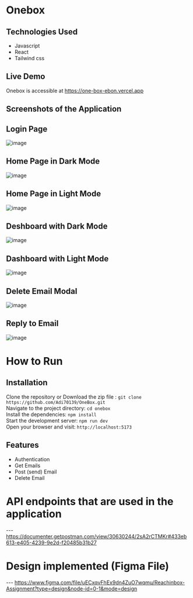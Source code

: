# Onebox

## Technologies Used 
  - Javascript
  - React
  - Tailwind css

## Live Demo

Onebox is accessible at https://one-box-ebon.vercel.app

## Screenshots of the Application
## Login Page

![image](https://github.com/user-attachments/assets/5f0514c6-22b0-445d-83eb-1774e215373f)

## Home Page in Dark Mode

![image](https://github.com/user-attachments/assets/62371b0b-27ec-4681-84a9-f0fc471c9501)

## Home Page in Light Mode

![image](https://github.com/user-attachments/assets/a27533fc-56ef-4ef8-bbb5-d1e6323626e7)

## Deshboard with Dark Mode

 ![image](https://github.com/user-attachments/assets/e8433754-c070-4326-97bc-279421892cf7)

## Dashboard with Light Mode

![image](https://github.com/user-attachments/assets/ae93c1b6-fa50-40f4-9abe-c14bece06650)

## Delete Email Modal

![image](https://github.com/user-attachments/assets/e177ae3b-7fc0-4052-a41c-c8149a5a56d0)

## Reply to Email

![image](https://github.com/user-attachments/assets/0fd7562d-a79d-4e2e-b4ba-871a85f307b6)


 # How to Run <br/>
 
   <h2>Installation</h2>
   
   Clone the repository or Download the zip file :  ``` git clone https://github.com/Adi70139/OneBox.git ``` <br/>
   Navigate to the project directory:   ``` cd onebox ``` <br/>
   Install the dependencies:   ``` npm install ``` <br/>
   Start the development server:   ``` npm run dev ``` <br/>
   Open your browser and visit:   ``` http://localhost:5173 ``` <br/>
   
   ## Features 
   
  - Authentication
  - Get Emails
  - Post (send) Email
  - Delete Email

# API endpoints that are used in the application 
  --- https://documenter.getpostman.com/view/30630244/2sA2rCTMKr#433eb613-e405-4239-9e2d-f20485b31b27

# Design implemented (Figma File)
  --- https://www.figma.com/file/uECxqvFhEx9dn4ZuO7wqmu/Reachinbox-Assignment?type=design&node-id=0-1&mode=design
